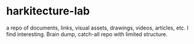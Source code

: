 # harkitecture-lab
a repo of documents, links, visual assets, drawings, videos, articles, etc. I find interesting. Brain dump, catch-all repo with limited structure. 
